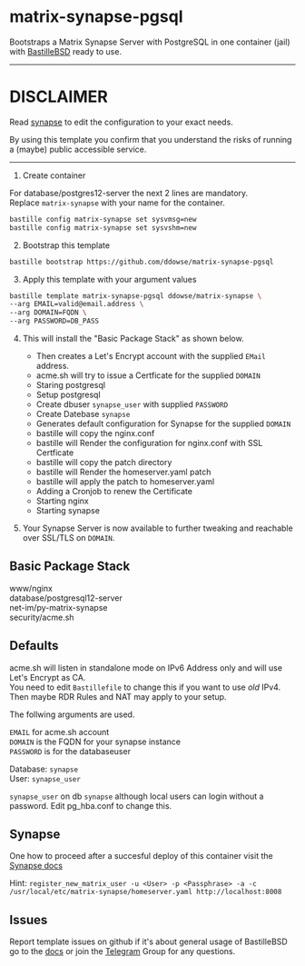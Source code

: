 # matrix-synapse-pgsql
Bootstraps a Matrix Synapse Server with PostgreSQL in one container (jail) with [BastilleBSD](https://bastillebsd.org/) ready to use.

---

# DISCLAIMER

Read [synapse](https://github.com/matrix-org/synapse/tree/master/docs) to edit the configuration to your exact needs. 

By using this template you confirm that you understand the risks of running a (maybe) public accessible service.

---

1. Create container
  
For database/postgres12-server the next 2 lines are mandatory.   
Replace `matrix-synapse` with your name for the container. 

```bash
bastille config matrix-synapse set sysvmsg=new
bastille config matrix-synapse set sysvshm=new
```

2. Bootstrap this template


```bash
bastille bootstrap https://github.com/ddowse/matrix-synapse-pgsql
```

3. Apply this template with your argument values

```bash
bastille template matrix-synapse-pgsql ddowse/matrix-synapse \
--arg EMAIL=valid@email.address \
--arg DOMAIN=FQDN \
--arg PASSWORD=DB_PASS
```

4. This will install the "Basic Package Stack" as shown below.
   - Then creates a Let's Encrypt account with the supplied `EMail` address.
   - acme.sh will try to issue a Certficate for the supplied `DOMAIN`
   - Staring postgresql
   - Setup postgresql
   - Create dbuser `synapse_user` with supplied `PASSWORD`
   - Create Datebase `synapse`
   - Generates default configuration for Synapse for the supplied `DOMAIN`
   - bastille will copy the nginx.conf 
   - bastille will Render the configuration for nginx.conf with SSL Certficate
   - bastille will copy the patch directory
   - bastille will Render the homeserver.yaml patch
   - bastille will apply the patch to homeserver.yaml
   - Adding a Cronjob to renew the Certificate
   - Starting nginx
   - Starting synapse

5. Your Synapse Server is now available to further tweaking and reachable over SSL/TLS on `DOMAIN`. 


## Basic Package Stack

www/nginx   
database/postgresql12-server   
net-im/py-matrix-synapse   
security/acme.sh   

## Defaults

acme.sh will listen in standalone mode on IPv6 Address only and will use Let's Encrypt as CA.    
You need to edit `Bastillefile` to change this if you want to use *old* IPv4. 
Then maybe RDR Rules and NAT may apply to your setup. 

The follwing arguments are used. 

`EMAIL` for acme.sh account   
`DOMAIN` is the FQDN for your synapse instance  
`PASSWORD` is for the databaseuser 

Database: `synapse`   
User: `synapse_user`

`synapse_user` on db `synapse` although local users can login without a password. Edit pg_hba.conf to change this. 


## Synapse

One how to proceed after a succesful deploy of this container visit the [Synapse docs](https://github.com/matrix-org/synapse/blob/develop/docs/admin_api/user_admin_api.md)

Hint: `register_new_matrix_user -u <User> -p <Passphrase> -a -c /usr/local/etc/matrix-synapse/homeserver.yaml http://localhost:8008` 

## Issues

Report template issues on github if it's about general usage of BastilleBSD go to the [docs](https://bastille.readthedocs.io/en/latest/) or join the [Telegram](https://t.me/BastilleBSD) Group for any questions. 
